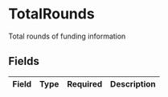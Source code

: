# TotalRounds

Total rounds of funding information


## Fields

| Field       | Type        | Required    | Description |
| ----------- | ----------- | ----------- | ----------- |